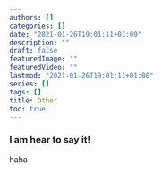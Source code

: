 ```yaml
---
authors: []
categories: []
date: "2021-01-26T19:01:11+01:00"
description: ""
draft: false
featuredImage: ""
featuredVideo: ""
lastmod: "2021-01-26T19:01:11+01:00"
series: []
tags: []
title: Other
toc: true
---
```



### I am hear to say it!

haha